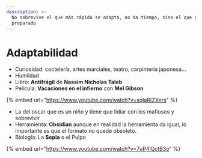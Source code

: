 ```yaml
---
description: >-
  No sobrevive el que más rápido se adapta, no da tiempo, sino el que ya estaba
  preparado
---
```


# Adaptabilidad



* Curiosidad: coctelería, artes marciales, teatro, carpintería japonesa…
* Humildad
* Libro: **Antifrágil** de **Nassim Nicholas Taleb**
* Película: **Vacaciones en el infierno** con **Mel Gibson**

{% embed url="https://www.youtube.com/watch?v=sqIaRIZXers" %}

* La del oscar que es un niño y tiene que lidiar con los mafiosos y sobrevivir
* Herramienta: **Obsidian** aunque en realidad la herramienta da igual, lo importante es que el formato no quede obsoleto.
* Biología: La **Sepia** o el Pulpo

{% embed url="https://www.youtube.com/watch?v=7uP4lQctB3o" %}
